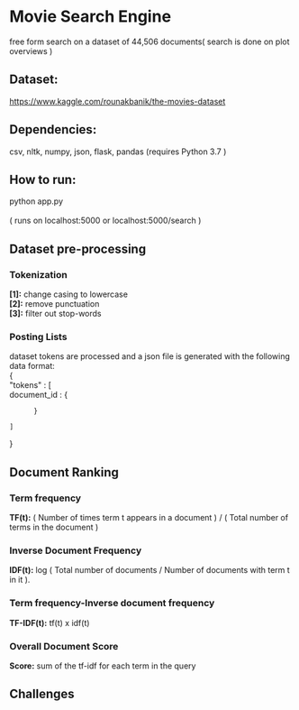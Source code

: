 # Movie Search Engine


free form search on a dataset of 44,506 documents( search is done on plot overviews )
## Dataset:
https://www.kaggle.com/rounakbanik/the-movies-dataset


## Dependencies:
csv, nltk, numpy, json, flask, pandas
(requires Python 3.7 )

## How to run:
python app.py <br/> <br/>
( runs on localhost:5000 or localhost:5000/search )


## Dataset pre-processing
### Tokenization
  __[1]:__ change casing to lowercase <br/>
  __[2]:__ remove punctuation <br/>
  __[3]:__ filter out stop-words <br/>

### Posting Lists
 dataset tokens are processed and a json file is generated with the following data format: <br/>
 { <br/>
    "tokens" : [  <br/>
          document_id : {
          
          }
     
    ]
 }

## Document Ranking

### Term frequency
__TF(t):__ ( Number of times term t appears in a document ) / ( Total number of terms in the document )
### Inverse Document Frequency
__IDF(t):__ log ( Total number of documents / Number of documents with term t in it ).
### Term frequency-Inverse document frequency
__TF-IDF(t):__ tf(t) x idf(t)
### Overall Document Score
__Score:__  sum of the tf-idf for each term in the query

## Challenges
